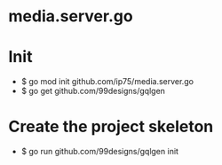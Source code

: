 # media.server.go

# Init
- $ go mod init github.com/ip75/media.server.go
- $ go get github.com/99designs/gqlgen

# Create the project skeleton
- $ go run github.com/99designs/gqlgen init